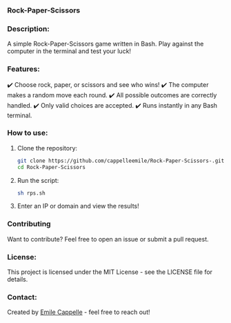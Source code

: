 ### Rock-Paper-Scissors

### Description:
A simple Rock-Paper-Scissors game written in Bash. Play against the computer in the terminal and test your luck!

### Features:
✔️ Choose rock, paper, or scissors and see who wins!
✔️ The computer makes a random move each round.
✔️ All possible outcomes are correctly handled.
✔️ Only valid choices are accepted.
✔️ Runs instantly in any Bash terminal.


### How to use:
1. Clone the repository:  
   ```bash
   git clone https://github.com/cappelleemile/Rock-Paper-Scissors-.git
   cd Rock-Paper-Scissors
   ```  
2. Run the script:  
   ```bash
   sh rps.sh
   ```  
3. Enter an IP or domain and view the results!

### Contributing
Want to contribute? Feel free to open an issue or submit a pull request.

### License:
This project is licensed under the MIT License - see the LICENSE file for details.

### Contact:
Created by [Emile Cappelle](https://github.com/cappelleemile) - feel free to reach out!
